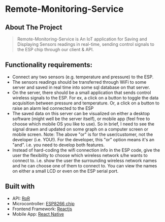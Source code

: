 # Remote-Monitoring-Service

## About The Project
> Remote-Monitoring-Service is An IoT application for Saving and Displaying Sensors readings in real-time, sending control signals to the ESP chip through our client & API.

## Functionality requirements:
- Connect any two sensors (e.g. temperature and pressure) to the ESP.
- The sensors readings should be transferred through WiFi to some server and saved in real time into some sql database on that server.
- On the server, there should be a small application that sends control wireless signals to the ESP. For ex, a click on a button to toggle the data acquisition between pressure and temperature. Or, a click on a button to raise an alarm led connected to the ESP
- The saved data on this server can be visualized on either a desktop software (might well be the server itself), or mobile app (feel free to choose which mobile OS you like to use). So in brief, I need to see the signal drawn and updated on some graph on a computer screen or mobile screen.
Note: The above "or" is for the user/customer, not the developer (i.e. YOU!). For the developer, this  "or" option means it's an  "and". i.e. you need to develop both features.
- Instead of hard-coding the wifi connection info in the ESP code, give the user the flexibility to choose which wireless network s/he wants to connect to. i.e. show the user the surrounding wireless network names and he can choose one of them to connect to. You can view the names on either a small LCD or even on the ESP serial port.

## Built with
- API: [RoR](https://rubyonrails.org/)
- Microcontroller: [ESP8266 chip]()
- Frontend Framework: [Reactjs](https://github.com/varvet/pundit)
- Mobile App: [React Native]()


